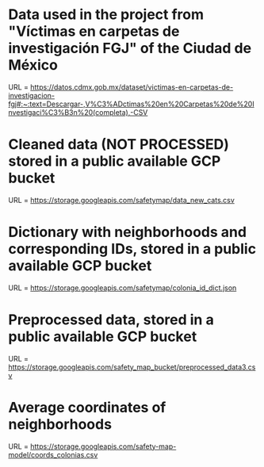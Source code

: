 # Data used in the project from "Víctimas en carpetas de investigación FGJ" of the Ciudad de México

URL = https://datos.cdmx.gob.mx/dataset/victimas-en-carpetas-de-investigacion-fgj#:~:text=Descargar-,V%C3%ADctimas%20en%20Carpetas%20de%20Investigaci%C3%B3n%20(completa),-CSV

# Cleaned data (NOT PROCESSED) stored in a public available GCP bucket
URL = https://storage.googleapis.com/safetymap/data_new_cats.csv

# Dictionary with neighborhoods and corresponding IDs, stored in a public available GCP bucket
URL = https://storage.googleapis.com/safetymap/colonia_id_dict.json

# Preprocessed data, stored in a public available GCP bucket
URL = https://storage.googleapis.com/safety_map_bucket/preprocessed_data3.csv

# Average coordinates of neighborhoods

URL = https://storage.googleapis.com/safety-map-model/coords_colonias.csv
